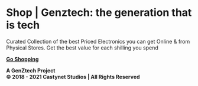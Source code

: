 # Shop | Genztech: the generation that is tech

Curated Collection of the best Priced Electronics you can get Online & from Physical Stores. Get the best value for each shilling you spend

**[Go Shopping](https://shop.api.genztech.xyz)**

**A GenZtech Project**  
**© 2018 - 2021 Castynet Studios | All Rights Reserved**
